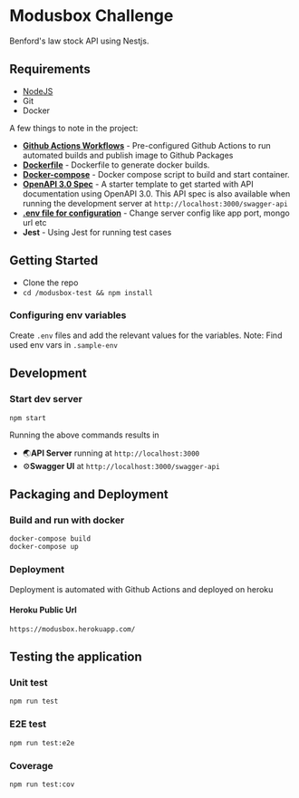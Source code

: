 # Modusbox Challenge

Benford's law stock API using Nestjs.

## Requirements

- [NodeJS](https://nodejs.org/en/)
- Git
- Docker

A few things to note in the project:
* **[Github Actions Workflows](https://github.com/thatshailesh/modusbox-test/blob/master/.github/workflows)** - Pre-configured Github Actions to run automated builds and publish image to Github Packages
* **[Dockerfile](https://github.com/thatshailesh/modusbox-test/blob/master/Dockerfile)** - Dockerfile to generate docker builds.
* **[Docker-compose](https://github.com/thatshailesh/modusbox-test/blob/master/docker-compose.yml)** - Docker compose script to build and start container.
* **[OpenAPI 3.0 Spec](#Swagger)** - A starter template to get started with API documentation using OpenAPI 3.0. This API spec is also available when running the development server at `http://localhost:3000/swagger-api`
* **[.env file for configuration](#environment)** - Change server config like app port, mongo url etc
* **Jest** - Using Jest for running test cases

## Getting Started

- Clone the repo
- `cd /modusbox-test && npm install`

### Configuring env variables
Create `.env` files and add the relevant values for the variables.
Note: Find used env vars in `.sample-env` 

## Development

### Start dev server
```
npm start
```

Running the above commands results in 
* 🌏**API Server** running at `http://localhost:3000`
* ⚙️**Swagger UI** at `http://localhost:3000/swagger-api`

## Packaging and Deployment
### Build and run with docker
```
docker-compose build
docker-compose up
```

### Deployment
Deployment is automated with Github Actions and deployed on heroku

#### Heroku Public Url
```
https://modusbox.herokuapp.com/
```
## Testing the application


### Unit test
```
npm run test
```

### E2E test
```
npm run test:e2e
```

### Coverage
```
npm run test:cov
```
